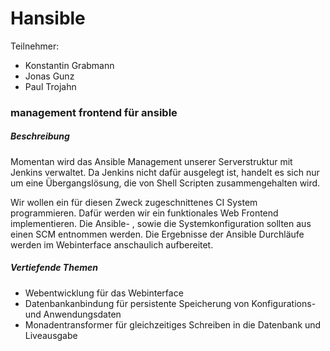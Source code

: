 # Hansible

Teilnehmer:

- Konstantin Grabmann
- Jonas Gunz
- Paul Trojahn


### management frontend für ansible


##### Beschreibung

Momentan wird das Ansible Management unserer Serverstruktur mit Jenkins verwaltet. Da Jenkins nicht dafür ausgelegt ist, handelt es sich nur um eine Übergangslösung, die von Shell Scripten zusammengehalten wird. 

Wir wollen ein für diesen Zweck zugeschnittenes CI System programmieren. Dafür werden wir ein funktionales Web Frontend implementieren. Die Ansible- , sowie die Systemkonfiguration sollten aus einen SCM entnommen werden. Die Ergebnisse der Ansible Durchläufe werden im Webinterface anschaulich aufbereitet. 



##### Vertiefende Themen

- Webentwicklung für das Webinterface
- Datenbankanbindung für persistente Speicherung von Konfigurations- und Anwendungsdaten
- Monadentransformer für gleichzeitiges Schreiben in die Datenbank und Liveausgabe 
